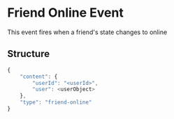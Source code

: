 # Friend Online Event

This event fires when a friend's state changes to online

## Structure

```js
{
    "content": {
        "userId": "<userId>",
        "user": <userObject>
    },
    "type": "friend-online"
}
```
